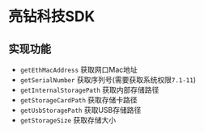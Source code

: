 # 亮钻科技SDK

## 实现功能
- `getEthMacAddress` 获取网口Mac地址
- `getSerialNumber` 获取序列号(需要获取系统权限`7.1-11`)
- `getInternalStoragePath` 获取内部存储路径
- `getStorageCardPath` 获取存储卡路径
- `getUsbStoragePath` 获取USB存储路径
- `getStorageSize` 获取存储大小